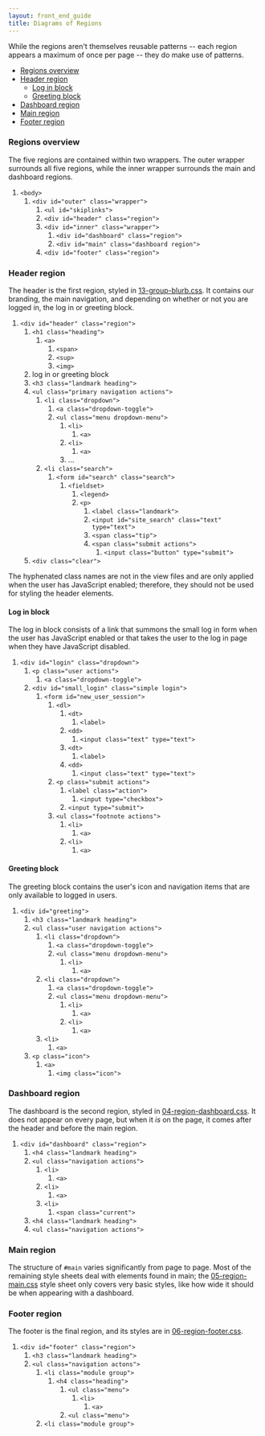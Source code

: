 ```yaml
---
layout: front_end_guide
title: Diagrams of Regions
---
```

While the regions aren't themselves reusable patterns -- each region appears a maximum of once per page -- they do make use of patterns.

* [Regions overview](#regions-overview)
* [Header region](#header-region)
    * [Log in block](#header-region-log-in-block)
    * [Greeting block](#header-region-greeting-block)
* [Dashboard region](#dashboard-region)
* [Main region](#main-region)
* [Footer region](#footer-region)

<h3 id="regions-overview">Regions overview</h3>

The five regions are contained within two wrappers. The outer wrapper surrounds all five regions, while the inner wrapper surrounds the main and dashboard regions.

<div class="diagram">
  <ol>
    <li>
      <code>&lt;body&gt;</code>
      <ol>
        <li>
          <code>&lt;div id="outer" class="wrapper"&gt;</code>
          <ol>
            <li>
              <code>&lt;ul id="skiplinks"&gt;</code>
            </li>
            <li>
              <code>&lt;div id="header" class="region"&gt;</code>
            </li>
            <li>
              <code>&lt;div id="inner" class="wrapper"&gt;</code>
              <ol>
                <li>
                  <code>&lt;div id="dashboard" class="region"&gt;</code>
                </li>
                <li>
                  <code>&lt;div id="main" class="dashboard region"&gt;</code>
                </li>
              </ol>
            </li>
            <li>
              <code>&lt;div id="footer" class="region"&gt;</code>
            </li>
          </ol>
        </li>
      </ol>
    </li>
  </ol>
</div>

<h3 id="header-region">Header region</h3>

The header is the first region, styled in [ 13-group-blurb.css](https://github.com/otwcode/otwarchive/blob/master/public/stylesheets/site/2.0/03-region-header.css). It contains our branding, the main navigation, and depending on whether or not you are logged in, the log in or greeting block.

<div class="diagram">
  <ol>
    <li>
      <code>&lt;div id="header" class="region"&gt;</code>
      <ol>
        <li>
          <code>&lt;h1 class="heading"&gt;</code>
            <ol>
              <li>
                <code>&lt;a&gt;</code>
                <ol>
                  <li>
                    <code>&lt;span&gt;</code>
                  </li>
                  <li>
                    <code>&lt;sup&gt;</code>
                  </li>
                  <li>
                    <code>&lt;img&gt;</code>
                  </li>
                </ol>
              </li>
            </ol>
          </li>
        <li>log in or greeting block</li>
        <li>
          <code>&lt;h3 class="landmark heading"&gt;</code>
        </li>
        <li>
          <code>&lt;ul class="primary navigation actions"&gt;</code>
          <ol>
            <li>
              <code>&lt;li class="dropdown"&gt;</code>
              <ol>
                <li>
                  <code>&lt;a class="dropdown-toggle"&gt;</code>
                </li>
                <li>
                  <code>&lt;ul class="menu dropdown-menu"&gt;</code>
                  <ol>
                    <li>
                      <code>&lt;li&gt;</code>
                      <ol>
                        <li>
                          <code>&lt;a&gt;</code>
                        </li>
                      </ol>
                    </li>
                    <li>
                      <code>&lt;li&gt;</code>
                      <ol>
                        <li>
                          <code>&lt;a&gt;</code>
                        </li>
                      </ol>
                    </li>
                    <li>...</li>
                  </ol>
                </li>
              </ol>
            </li>
            <li>
              <code>&lt;li class="search"&gt;</code>
              <ol>
                <li>
                  <code>&lt;form id="search" class="search"&gt;</code>
                  <ol>
                    <li>
                      <code>&lt;fieldset&gt;</code>
                      <ol>
                        <li>
                          <code>&lt;legend&gt;</code>
                        </li>
                        <li>
                          <code>&lt;p&gt;</code>
                          <ol>
                            <li>
                              <code>&lt;label class="landmark"&gt;</code>
                            </li>
                            <li>
                              <code>&lt;input id="site_search" class="text" type="text"&gt;</code>
                            </li>
                            <li>
                              <code>&lt;span class="tip"&gt;</code>
                            </li>
                            <li>
                              <code>&lt;span class="submit actions"&gt;</code>
                              <ol>
                                <li>
                                  <code>&lt;input class="button" type="submit"&gt;</code>
                                </li>
                              </ol>
                            </li>
                          </ol>
                        </li>
                      </ol>
                    </li>
                  </ol>
                </li>
              </ol>
            </li>
          </ol>
        </li>
        <li>
          <code>&lt;div class="clear"&gt;</code>
        </li>
      </ol>
    </li>
  </ol>
</div>

The hyphenated class names are not in the view files and are only applied when the user has JavaScript enabled; therefore, they should not be used for styling the header elements.

<h4 id="header-region-log-in-block">Log in block</h4>

The log in block consists of a link that summons the small log in form when the user has JavaScript enabled or that takes the user to the log in page when they have JavaScript disabled.

<div class="diagram">
  <ol>
    <li>
      <code>&lt;div id="login" class="dropdown"&gt;</code>
      <ol>
        <li>
          <code>&lt;p class="user actions"&gt;</code>
          <ol>
            <li>
              <code>&lt;a class="dropdown-toggle"&gt;</code>
            </li>
          </ol>
        </li>
        <li>
          <code>&lt;div id="small_login" class="simple login"&gt;</code>
          <ol>
            <li>
              <code>&lt;form id="new_user_session"&gt;</code>
              <ol>
                <li>
                  <code>&lt;dl&gt;</code>
                  <ol>
                    <li>
                      <code>&lt;dt&gt;</code>
                      <ol>
                        <li>
                          <code>&lt;label&gt;</code>
                        </li>
                      </ol>
                    </li>
                    <li>
                      <code>&lt;dd&gt;</code>
                      <ol>
                        <li>
                          <code>&lt;input class="text" type="text"&gt;</code>
                        </li>
                      </ol>
                    </li>
                    <li>
                      <code>&lt;dt&gt;</code>
                      <ol>
                        <li>
                          <code>&lt;label&gt;</code>
                        </li>
                      </ol>
                    </li>
                    <li>
                      <code>&lt;dd&gt;</code>
                      <ol>
                        <li>
                          <code>&lt;input class="text" type="text"&gt;</code>
                        </li>
                      </ol>
                    </li>
                  </ol>
                </li>
                <li>
                  <code>&lt;p class="submit actions"&gt;</code>
                  <ol>
                    <li>
                      <code>&lt;label class="action"&gt;</code>
                      <ol>
                        <li>
                          <code>&lt;input type="checkbox"&gt;</code>
                        </li>
                      </ol>
                    </li>
                    <li>
                      <code>&lt;input type="submit"&gt;</code>
                    </li>
                  </ol>
                </li>
                <li>
                  <code>&lt;ul class="footnote actions"&gt;</code>
                  <ol>
                    <li>
                      <code>&lt;li&gt;</code>
                      <ol>
                        <li>
                          <code>&lt;a&gt;</code>
                        </li>
                      </ol>
                    </li>
                    <li>
                      <code>&lt;li&gt;</code>
                      <ol>
                        <li>
                          <code>&lt;a&gt;</code>
                        </li>
                      </ol>
                    </li>
                  </ol>
                </li>
              </ol>
            </li>
          </ol>
        </li>
      </ol>
    </li>
  </ol>
</div>

<h4 id="header-region-greeting-block">Greeting block</h4>

The greeting block contains the user's icon and navigation items that are only available to logged in users.

<div class="diagram">
  <ol>
    <li>
      <code>&lt;div id="greeting"&gt;</code>
      <ol>
        <li>
          <code>&lt;h3 class="landmark heading"&gt;</code>
        </li>
        <li>
          <code>&lt;ul class="user navigation actions"&gt;</code>
          <ol>
            <li>
              <code>&lt;li class="dropdown"&gt;</code>
              <ol>
                <li>
                  <code>&lt;a class="dropdown-toggle"&gt;</code>
                </li>
                <li>
                  <code>&lt;ul class="menu dropdown-menu"&gt;</code>
                  <ol>
                    <li>
                      <code>&lt;li&gt;</code>
                      <ol>
                        <li>
                          <code>&lt;a&gt;</code>
                        </li>
                      </ol>
                    </li>
                  </ol>
                </li>
              </ol>
            </li>
            <li>
              <code>&lt;li class="dropdown"&gt;</code>
              <ol>
                <li>
                  <code>&lt;a class="dropdown-toggle"&gt;</code>
                </li>
                <li>
                  <code>&lt;ul class="menu dropdown-menu"&gt;</code>
                  <ol>
                    <li>
                      <code>&lt;li&gt;</code>
                      <ol>
                        <li>
                          <code>&lt;a&gt;</code>
                        </li>
                      </ol>
                    </li>
                    <li>
                      <code>&lt;li&gt;</code>
                      <ol>
                        <li>
                          <code>&lt;a&gt;</code>
                        </li>
                      </ol>
                    </li>
                  </ol>
                </li>
              </ol>
            </li>
            <li>
              <code>&lt;li&gt;</code>
              <ol>
                <li>
                  <code>&lt;a&gt;</code>
                </li>
              </ol>
            </li>
          </ol>
        </li>
        <li>
          <code>&lt;p class="icon"&gt;</code>
          <ol>
            <li>
              <code>&lt;a&gt;</code>
              <ol>
                <li>
                  <code>&lt;img class="icon"&gt;</code>
                </li>
              </ol>
            </li>
          </ol>
        </li>
      </ol>
    </li>
  </ol>
</div>

<h3 id="dashboard-region">Dashboard region</h3>

The dashboard is the second region, styled in [ 04-region-dashboard.css](https://github.com/otwcode/otwarchive/blob/master/public/stylesheets/site/2.0/04-region-dashboard.css). It does not appear on every page, but when it *is* on the page, it comes after the header and before the main region.

<div id="diagram">
  <ol class="diagram">
    <li>
      <code>&lt;div id="dashboard" class="region"&gt;</code>
      <ol>
        <li>
          <code>&lt;h4 class="landmark heading"&gt;</code>
        </li>
        <li>
          <code>&lt;ul class="navigation actions"&gt;</code>
          <ol>
            <li>
              <code>&lt;li&gt;</code>
              <ol>
                <li>
                  <code>&lt;a&gt;</code>
                </li>
              </ol>
            </li>
            <li>
              <code>&lt;li&gt;</code>
              <ol>
                <li>
                  <code>&lt;a&gt;</code>
                </li>
              </ol>
            </li>
            <li>
              <code>&lt;li&gt;</code>
              <ol>
                <li>
                  <code>&lt;span class="current"&gt;</code>
                </li>
              </ol>
            </li>
          </ol>
        </li>
        <li>
          <code>&lt;h4 class="landmark heading"&gt;</code>
        </li>
        <li>
          <code>&lt;ul class="navigation actions"&gt;</code>
        </li>
      </ol>
    </li>
  </ol>
</div>

<h3 id="main-region">Main region</h3>

The structure of `#main` varies significantly from page to page. Most of the remaining style sheets deal with elements found in main; the [ 05-region-main.css](https://github.com/otwcode/otwarchive/blob/master/public/stylesheets/site/2.0/05-region-main.css) style sheet only covers very basic styles, like how wide it should be when appearing with a dashboard.

<h3 id="footer-region">Footer region</h3>

The footer is the final region, and its styles are in [ 06-region-footer.css](https://github.com/otwcode/otwarchive/blob/master/public/stylesheets/site/2.0/06-region-footer.css).

<div class="diagram">
  <ol>
    <li>
      <code>&lt;div id="footer" class="region"&gt;</code>
      <ol>
        <li>
          <code>&lt;h3 class="landmark heading"&gt;</code>
        </li>
        <li>
          <code>&lt;ul class="navigation actons"&gt;</code>
          <ol>
            <li>
              <code>&lt;li class="module group"&gt;</code>
                <ol>
                  <li>
                    <code>&lt;h4 class="heading"&gt;</code>
                    <ol>
                      <li>
                        <code>&lt;ul class="menu"&gt;</code>
                        <ol>
                          <li>
                            <code>&lt;li&gt;</code>
                            <ol>
                              <li>
                                <code>&lt;a&gt;</code>
                              </li>
                            </ol>
                          </li>
                        </ol>
                      </li>
                      <li>
                        <code>&lt;ul class="menu"&gt;</code>
                      </li>
                    </ol>
                  </li>
                </ol>
              </li>
              <li>
                <code>&lt;li class="module group"&gt;</code>
              </li>
            </ol>
          </li>
        </li>
      </ol>
    </li>
  </ol>           
</div>